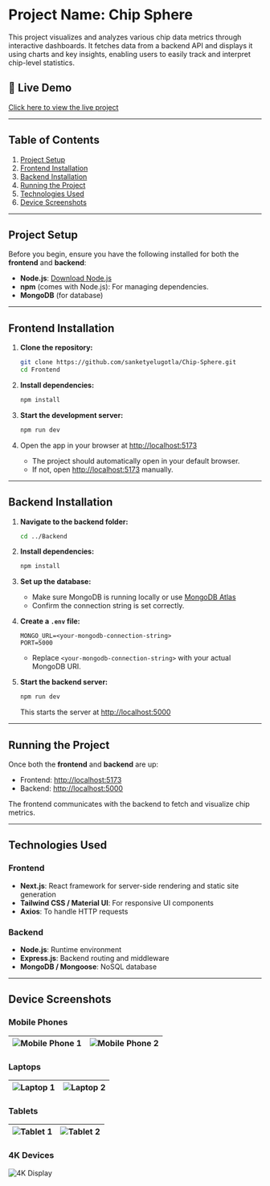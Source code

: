 # Project Name: **Chip Sphere**

This project visualizes and analyzes various chip data metrics through interactive dashboards. It fetches data from a backend API and displays it using charts and key insights, enabling users to easily track and interpret chip-level statistics.

## 🔗 Live Demo

[Click here to view the live project](https://chip-sphere.vercel.app/)

---

## Table of Contents

1. [Project Setup](#project-setup)  
2. [Frontend Installation](#frontend-installation)  
3. [Backend Installation](#backend-installation)  
4. [Running the Project](#running-the-project)  
5. [Technologies Used](#technologies-used)  
6. [Device Screenshots](#device-screenshots)

---

## Project Setup

Before you begin, ensure you have the following installed for both the **frontend** and **backend**:

- **Node.js**: [Download Node.js](https://nodejs.org/)  
- **npm** (comes with Node.js): For managing dependencies.  
- **MongoDB** (for database)

---

## Frontend Installation

1. **Clone the repository:**

    ```bash
    git clone https://github.com/sanketyelugotla/Chip-Sphere.git
    cd Frontend
    ```

2. **Install dependencies:**

    ```bash
    npm install
    ```

3. **Start the development server:**

    ```bash
    npm run dev
    ```

4. Open the app in your browser at [http://localhost:5173](http://localhost:5173)

    - The project should automatically open in your default browser.  
    - If not, open [http://localhost:5173](http://localhost:5173) manually.

---

## Backend Installation

1. **Navigate to the backend folder:**

    ```bash
    cd ../Backend
    ```

2. **Install dependencies:**

    ```bash
    npm install
    ```

3. **Set up the database:**

    - Make sure MongoDB is running locally or use [MongoDB Atlas](https://www.mongodb.com/cloud/atlas)
    - Confirm the connection string is set correctly.

4. **Create a `.env` file:**

    ```env
    MONGO_URL=<your-mongodb-connection-string>
    PORT=5000
    ```

    - Replace `<your-mongodb-connection-string>` with your actual MongoDB URI.

5. **Start the backend server:**

    ```bash
    npm run dev
    ```

    This starts the server at [http://localhost:5000](http://localhost:5000)

---

## Running the Project

Once both the **frontend** and **backend** are up:

- Frontend: [http://localhost:5173](http://localhost:5173)  
- Backend: [http://localhost:5000](http://localhost:5000)

The frontend communicates with the backend to fetch and visualize chip metrics.

---

## Technologies Used

### Frontend

- **Next.js**: React framework for server-side rendering and static site generation  
- **Tailwind CSS / Material UI**: For responsive UI components  
- **Axios**: To handle HTTP requests  

### Backend

- **Node.js**: Runtime environment  
- **Express.js**: Backend routing and middleware  
- **MongoDB / Mongoose**: NoSQL database   

---

## Device Screenshots

### Mobile Phones

| ![Mobile Phone 1](./screenshots/mobile1.png) | ![Mobile Phone 2](./screenshots/mobile2.png) |
| ------------------------------------------- | ------------------------------------------- |

### Laptops

| ![Laptop 1](./screenshots/laptop1.png)      | ![Laptop 2](./screenshots/laptop2.png)      |
| ------------------------------------------ | ------------------------------------------ |

### Tablets

| ![Tablet 1](./screenshots/tablet1.png)      | ![Tablet 2](./screenshots/tablet2.png)      |
| ------------------------------------------ | ------------------------------------------ |

### 4K Devices

![4K Display](./screenshots/4k.png)
